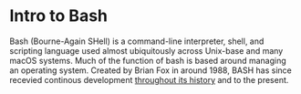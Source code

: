 # Intro to Bash

Bash (Bourne-Again SHell) is a command-line interpreter, shell, and scripting language used almost ubiquitously across Unix-base and many macOS systems. Much of the function of bash is based around managing an operating system. Created by Brian Fox in around 1988, BASH has since recevied continous development [throughout its history](https://developer.ibm.com/tutorials/l-linux-shells/) and to the present. 


